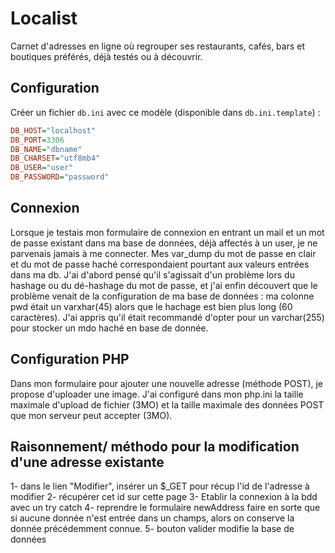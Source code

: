 # Localist

Carnet d'adresses en ligne où regrouper ses restaurants, cafés, bars et boutiques préférés, déjà testés ou à découvrir.

## Configuration

Créer un fichier `db.ini` avec ce modèle (disponible dans `db.ini.template`) :

```ini
DB_HOST="localhost"
DB_PORT=3306
DB_NAME="dbname"
DB_CHARSET="utf8mb4"
DB_USER="user"
DB_PASSWORD="password"
```

## Connexion
Lorsque je testais mon formulaire de connexion en entrant un mail et un mot de passe existant dans ma base de données, déjà affectés à un user, je ne parvenais jamais à me connecter. Mes var_dump du mot de passe en clair et du mot de passe haché correspondaient pourtant aux valeurs entrées dans ma db. J'ai d'abord pensé qu'il s'agissait d'un problème lors du hashage ou du dé-hashage du mot de passe, et j'ai enfin découvert que le problème venait de la configuration de ma base de données : ma colonne pwd était un varxhar(45) alors que le hachage est bien plus long (60 caractères). J'ai appris qu'il était recommandé d'opter pour un varchar(255) pour stocker un mdo haché en base de donnée.

## Configuration PHP
Dans mon formulaire pour ajouter une nouvelle adresse (méthode POST), je propose d'uploader une image.
J'ai configuré dans mon php.ini la taille maximale d'upload de fichier (3MO) et la taille maximale des données POST que mon serveur peut accepter (3MO).

## Raisonnement/ méthodo pour la modification d'une adresse existante 
1- dans le lien "Modifier", insérer un $_GET pour récup l'id de l'adresse à modifier
2- récupérer cet id sur cette page
3- Etablir la connexion à la bdd avec un try catch
4- reprendre le formulaire newAddress
faire en sorte que si aucune donnée n'est entrée dans un champs, alors on conserve la donnée précédemment connue.
5- bouton valider modifie la base de données